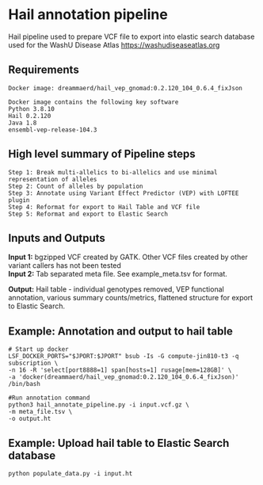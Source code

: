 # Hail annotation pipeline
Hail pipeline used to prepare VCF file to export into elastic search database used for the WashU Disease Atlas https://washudiseaseatlas.org

## Requirements
```
Docker image: dreammaerd/hail_vep_gnomad:0.2.120_104_0.6.4_fixJson

Docker image contains the following key software
Python 3.8.10
Hail 0.2.120
Java 1.8
ensembl-vep-release-104.3
```

## High level summary of Pipeline steps
```
Step 1: Break multi-allelics to bi-allelics and use minimal representation of alleles
Step 2: Count of alleles by population
Step 3: Annotate using Variant Effect Predictor (VEP) with LOFTEE plugin
Step 4: Reformat for export to Hail Table and VCF file
Step 5: Reformat and export to Elastic Search
```

## Inputs and Outputs
**Input 1:** bgzipped VCF created by GATK. Other VCF files created by other variant callers has not been tested  
**Input 2:** Tab separated meta file. See example_meta.tsv for format.

**Output:** Hail table - individual genotypes removed, VEP functional annotation, various summary counts/metrics, flattened structure for export to Elastic Search.

## Example: Annotation and output to hail table
```
# Start up docker
LSF_DOCKER_PORTS="$JPORT:$JPORT" bsub -Is -G compute-jin810-t3 -q subscription \
-n 16 -R 'select[port8888=1] span[hosts=1] rusage[mem=128GB]' \
-a 'docker(dreammaerd/hail_vep_gnomad:0.2.120_104_0.6.4_fixJson)' /bin/bash

#Run annotation command
python3 hail_annotate_pipeline.py -i input.vcf.gz \
-m meta_file.tsv \
-o output.ht

```

## Example: Upload hail table to Elastic Search database
```
python populate_data.py -i input.ht
```
